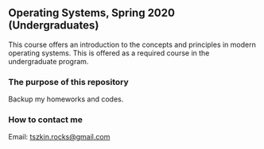 ## Operating Systems, Spring 2020 (Undergraduates)

This course offers an introduction to the concepts and principles in modern operating systems. This is offered as a required course in the undergraduate program.

### The purpose of this repository

Backup my homeworks and codes.

### How to contact me

Email: tszkin.rocks@gmail.com
